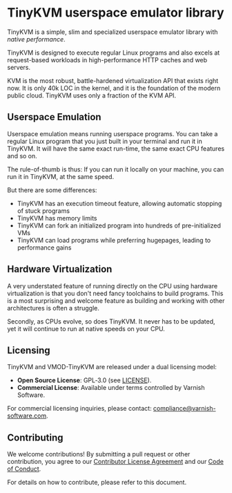 TinyKVM userspace emulator library
==============

TinyKVM is a simple, slim and specialized userspace emulator library with _native performance_.

TinyKVM is designed to execute regular Linux programs and also excels at request-based workloads in high-performance HTTP caches and web servers.

KVM is the most robust, battle-hardened virtualization API that exists right now. It is only 40k LOC in the kernel, and it is the foundation of the modern public cloud. TinyKVM uses only a fraction of the KVM API.


## Userspace Emulation

Userspace emulation means running userspace programs. You can take a regular Linux program that you just built in your terminal and run it in TinyKVM. It will have the same exact run-time, the same exact CPU features and so on.

The rule-of-thumb is thus: If you can run it locally on your machine, you can run it in TinyKVM, at the same speed.

But there are some differences:

- TinyKVM has an execution timeout feature, allowing automatic stopping of stuck programs
- TinyKVM has memory limits
- TinyKVM can fork an initialized program into hundreds of pre-initialized VMs
- TinyKVM can load programs while preferring hugepages, leading to performance gains


## Hardware Virtualization

A very understated feature of running directly on the CPU using hardware virtualization is that you don't need fancy toolchains to build programs. This is a most surprising and welcome feature as building and working with other architectures is often a struggle.

Secondly, as CPUs evolve, so does TinyKVM. It never has to be updated, yet it will continue to run at native speeds on your CPU.


## Licensing

TinyKVM and VMOD-TinyKVM are released under a dual licensing model:

- **Open Source License**: GPL‑3.0 (see [LICENSE](LICENSE)).
- **Commercial License**: Available under terms controlled by Varnish Software.

For commercial licensing inquiries, please contact:
compliance@varnish-software.com.

## Contributing

We welcome contributions! By submitting a pull request or other contribution,
you agree to our [Contributor License Agreement](CONTRIBUTOR_LICENSE_AGREEMENT.md)
and our [Code of Conduct](CODE_OF_CONDUCT.md).

For details on how to contribute, please refer to this document.
